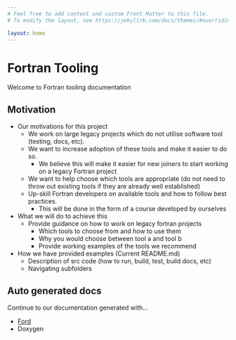 ```yaml
---
# Feel free to add content and custom Front Matter to this file.
# To modify the layout, see https://jekyllrb.com/docs/themes/#overriding-theme-defaults

layout: home
---
```


# Fortran Tooling

Welcome to Fortran tooling documentation

## Motivation

- Our motivations for this project
    - We work on large legacy projects which do not utilise software tool (testing, docs, etc).
    - We want to increase adoption of these tools and make it easier to do so.
        - We believe this will make it easier for new joiners to start working on a legacy Fortran project
    - We want to help choose which tools are appropriate (do not need to throw out existing tools if they are already well established)
    - Up-skill Fortran developers on available tools and how to follow best practices.
        - This will be done in the form of a course developed by ourselves
- What we will do to achieve this
    - Provide guidance on how to work on legacy fortran projects
        - Which tools to choose from and how to use them
        - Why you would choose between tool a and tool b
        - Provide working examples of the tools we recommend
- How we have provided examples (Current README.md)
    - Description of src code (how to run, build, test, build docs, etc)
    - Navigating subfolders

## Auto generated docs

Continue to our documentation generated with...

- [Ford](./ford-docs/index.html)
- Doxygen
